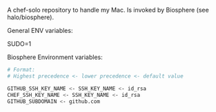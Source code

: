 A chef-solo repository to handle my Mac.
Is invoked by Biosphere (see halo/biosphere).

General ENV variables:

SUDO=1

Biosphere Environment variables:

```bash
# Format:
# Highest precedence <- lower precedence <- default value

GITHUB_SSH_KEY_NAME <- SSH_KEY_NAME <- id_rsa
CHEF_SSH_KEY_NAME <- SSH_KEY_NAME <- id_rsa
GITHUB_SUBDOMAIN <- github.com
```
